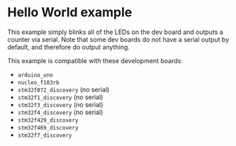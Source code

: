 # Hello World example

This example simply blinks all of the LEDs on the dev board and outputs a counter via serial.
Note that some dev boards do not have a serial output by default, and therefore do output anything.

This example is compatible with these development boards:

- `arduino_uno`
- `nucleo_f103rb`
- `stm32f072_discovery` (no serial)
- `stm32f1_discovery` (no serial)
- `stm32f3_discovery` (no serial)
- `stm32f4_discovery` (no serial)
- `stm32f429_discovery`
- `stm32f469_discovery`
- `stm32f7_discovery`
